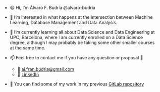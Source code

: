 - :smiley: Hi, I’m Álvaro F. Budría @alvaro-budria
- 👀 I’m interested in what happens at the intersection between Machine Learning, Database Management and Data Analysis.
- 🌱 I’m currently learning all about Data Science and Data Engineering at UPC, Barcelona, where I am currently enrolled on a Data Science degree, although I may probably be taking some other smaller courses at the same time.
- 📫 Feel free to contact me if you have any question or proposal :slightly_smiling_face:
  - :email: al.fran.budria@gmail.com
  - :briefcase: [LinkedIn](https://www.linkedin.com/in/alvaro-budria-fernandez/)

- :raised_hands: You can find some of my work in my previous [GitLab repository](https://gitlab.com/alvaro.francesc.budria)

<!---
alvaro-budria/alvaro-budria is a ✨ special ✨ repository because its `README.md` (this file) appears on your GitHub profile.
You can click the Preview link to take a look at your changes.
--->
